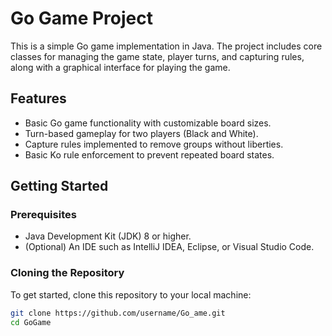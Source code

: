 # Go Game Project

This is a simple Go game implementation in Java. The project includes core classes for managing the game state, player turns, and capturing rules, along with a graphical interface for playing the game.

## Features

- Basic Go game functionality with customizable board sizes.
- Turn-based gameplay for two players (Black and White).
- Capture rules implemented to remove groups without liberties.
- Basic Ko rule enforcement to prevent repeated board states.

## Getting Started

### Prerequisites

- Java Development Kit (JDK) 8 or higher.
- (Optional) An IDE such as IntelliJ IDEA, Eclipse, or Visual Studio Code.

### Cloning the Repository

To get started, clone this repository to your local machine:

```bash
git clone https://github.com/username/Go_ame.git
cd GoGame
